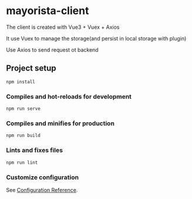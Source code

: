 # mayorista-client

The client is created with Vue3 + Vuex + Axios

It use Vuex to manage the storage(and persist in local storage with plugin)

Use Axios to send request ot backend

## Project setup
```
npm install
```

### Compiles and hot-reloads for development
```
npm run serve
```

### Compiles and minifies for production
```
npm run build
```

### Lints and fixes files
```
npm run lint
```

### Customize configuration
See [Configuration Reference](https://cli.vuejs.org/config/).